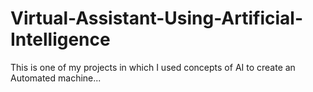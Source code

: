 # Virtual-Assistant-Using-Artificial-Intelligence
This is one of my projects in which I used concepts of AI to create an Automated machine...
